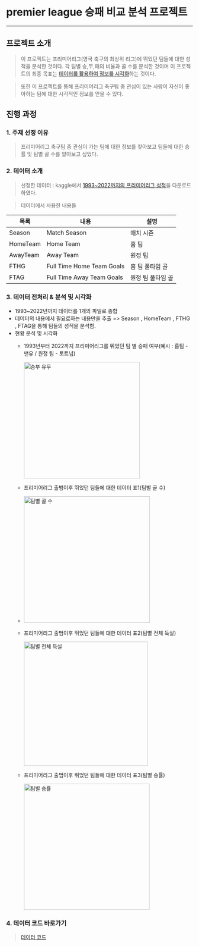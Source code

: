 # premier league 승패 비교 분석 프로젝트
----------------
## 프로젝트 소개
>이 프로젝트는 프리미어리그(영국 축구의 최상위 리그)에 뛰었던 팀들에 대한 성적을 분석한 것이다. 각 팀별 승,무,패의 비율과 골 수를 분석한 것이며 이 프로젝트의 최종 목표는 <U>**데이터를 활용하여 정보를 시각화**</U>하는 것이다.

>또한 이 프로젝트를 통해 프리미어리그 축구팀 중 관심이 있는 사람이 자신이 좋아하는 팀에 대한 시각적인 정보를 얻을 수 있다.

## 진행 과정
### 1. 주제 선정 이유
> 프리미어리그 축구팀 중 관심이 가는 팀에 대한 정보를 찾아보고 팀들에 대한 승률 및 팀별 골 수를 알아보고 싶었다.

### 2. 데이터 소개
> 선정한 데이터 : kaggle에서 [1993~2022까지의 프리미어리그 성적](https://www.kaggle.com/datasets/irkaal/english-premier-league-results?resource=download)을 다운로드 하였다.

> 데이터에서 사용한 내용들

|목록|내용|설명|
|------|---|---|
|Season|Match Season|매치 시즌|
|HomeTeam|Home Team|홈 팀|
|AwayTeam|Away Team|원정 팀|
|FTHG|Full Time Home Team Goals|홈 팀 풀타임 골|
|FTAG|Full Time Away Team Goals|원정 팀 풀타임 골|

### 3. 데이터 전처리 & 분석 및 시각화
* 1993~2022년까지 데이터를 1개의 파일로 종합
* 데이터의 내용에서 필요로하는 내용만을 추출 => Season , HomeTeam , FTHG , FTAG을 통해 팀들의 성적을 분석함.
* 현황 분석 및 시각화
  *  1993년부터 2022까지 프리미어리그를 뛰었던 팀 별 승패 여부(예시 : 홈팀 - 맨유 / 원정 팀 - 토트넘)
  
     <img width="313" alt="승부 유무" src="https://github.com/user-attachments/assets/216607e1-e010-4bb4-a126-81406a0c4d2f" />

  *  프리미어리그 출범이후 뛰었던 팀들에 대한 데이터 표1(팀별 골 수)
  *  
     <img width="340" alt="팀별 골 수" src="https://github.com/user-attachments/assets/5058afeb-5d9f-478e-8f87-09d831b0d75c" />

  *  프리미어리그 출범이후 뛰었던 팀들에 대한 데이터 표2(팀별 전체 득실)

     <img width="334" alt="팀별 전체 득실" src="https://github.com/user-attachments/assets/1f7f2cc8-a394-41c1-85b2-86d9799b23a2" />

  *  프리미어리그 출범이후 뛰었던 팀들에 대한 데이터 표3(팀별 승률)

     <img width="339" alt="팀별 승률" src="https://github.com/user-attachments/assets/e312c0e9-39a6-4630-bead-db5a42a2e467" />


### 4. 데이터 코드 바로가기
> [데이터 코드](https://github.com/monolail/-Premier-League-win-loss-analysis/blob/main/Term_Project_7%EC%B0%A8_%EA%B3%84%ED%9A%8D%EC%84%9C_2022105488_%EC%9D%B4%ED%98%B8%EC%A4%80.ipynb)
